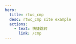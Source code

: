 ```yaml
---
hero:
  title: rtwc_cmp
  desc: rtwc_cmp site example
  actions:
    - text: 快捷跳转
      link: /cmp
---
```

